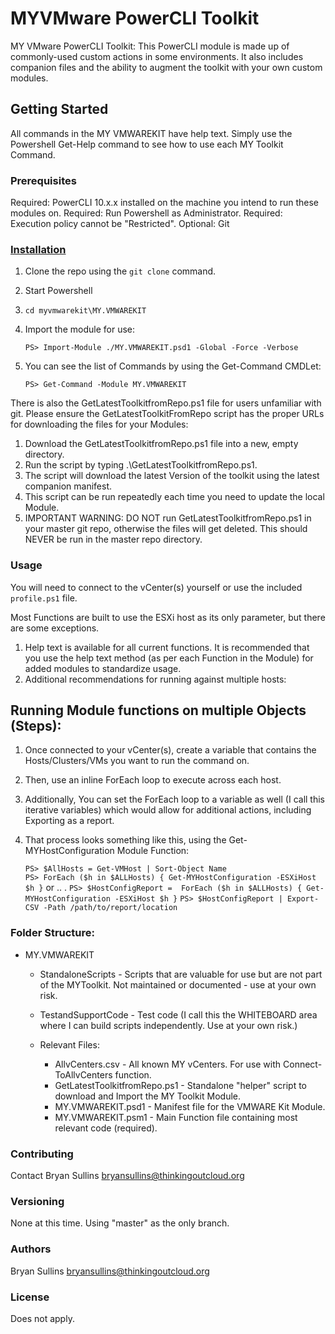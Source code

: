 # MYVMware PowerCLI Toolkit

MY VMware PowerCLI Toolkit: This PowerCLI module is made up of commonly-used custom actions in some environments. It also includes companion files and the ability to augment the toolkit with your own custom modules.

## Getting Started

All commands in the MY VMWAREKIT have help text. Simply use the Powershell Get-Help command to see how to use each MY Toolkit Command.

### Prerequisites

Required: PowerCLI 10.x.x installed on the machine you intend to run these modules on.
Required: Run Powershell as Administrator.
Required: Execution policy cannot be "Restricted".
Optional: Git

### [Installation](#Installation)

1. Clone the repo using the `git clone` command.
2. Start Powershell
3. `cd myvmwarekit\MY.VMWAREKIT`
4. Import the module for use:

    `PS> Import-Module ./MY.VMWAREKIT.psd1 -Global -Force -Verbose`

5. You can see the list of Commands by using the Get-Command CMDLet:

    `PS> Get-Command -Module MY.VMWAREKIT`

There is also the GetLatestToolkitfromRepo.ps1 file for users unfamiliar with git. Please ensure the GetLatestToolkitFromRepo script has the proper URLs for downloading the files for your Modules:
1. Download the GetLatestToolkitfromRepo.ps1 file into a new, empty directory.
2. Run the script by typing .\GetLatestToolkitfromRepo.ps1.
3. The script will download the latest Version of the toolkit using the latest companion manifest.
4. This script can be run repeatedly each time you need to update the local Module.
5. IMPORTANT WARNING: DO NOT run GetLatestToolkitfromRepo.ps1 in your master git repo, otherwise the files will get deleted. This should NEVER be run in the master repo directory.

### Usage

You will need to connect to the vCenter(s) yourself or use the included `profile.ps1` file.

Most Functions are built to use the ESXi host as its only parameter, but there are some exceptions.

1. Help text is available for all current functions. It is recommended that you use the help text method (as per each Function in the Module) for added modules to standardize usage.
2. Additional recommendations for running against multiple hosts:

## Running Module functions on multiple Objects (Steps):

1. Once connected to your vCenter(s), create a variable that contains the Hosts/Clusters/VMs you want to run the command on.
2. Then, use an inline ForEach loop to execute across each host.
3. Additionally, You can set the ForEach loop to a variable as well (I call this iterative variables) which would allow for additional actions, including Exporting as a report.
4. That process looks something like this, using the Get-MYHostConfiguration Module Function:

    `PS> $AllHosts = Get-VMHost | Sort-Object Name`   
    `PS> ForEach ($h in $ALLHosts) { Get-MYHostConfiguration -ESXiHost $h }`
    or .. .
    `PS> $HostConfigReport =  ForEach ($h in $ALLHosts) { Get-MYHostConfiguration -ESXiHost $h }`
    `PS> $HostConfigReport | Export-CSV -Path /path/to/report/location`

### Folder Structure:

* MY.VMWAREKIT
    * StandaloneScripts - Scripts that are valuable for use but are not part of the MYToolkit. Not maintained or documented - use at your own risk.
    * TestandSupportCode - Test code (I call this the WHITEBOARD area where I can build scripts independently. Use at your own risk.)
    
    * Relevant Files:
        * AllvCenters.csv - All known MY vCenters. For use with Connect-ToAllvCenters function.
        * GetLatestToolkitfromRepo.ps1 - Standalone "helper" script to download and Import the MY Toolkit Module.
        * MY.VMWAREKIT.psd1 - Manifest file for the VMWARE Kit Module. 
        * MY.VMWAREKIT.psm1 - Main Function file containing most relevant code (required).

### Contributing

Contact Bryan Sullins bryansullins@thinkingoutcloud.org

### Versioning

None at this time. Using "master" as the only branch.

### Authors

Bryan Sullins bryansullins@thinkingoutcloud.org

### License

Does not apply.